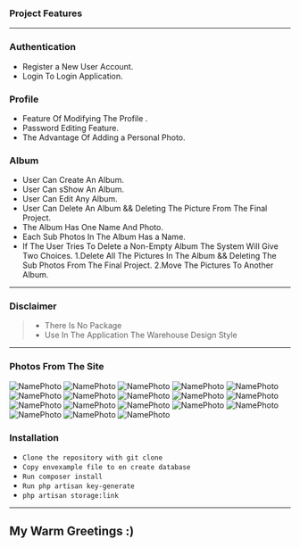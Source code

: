 ### Project Features  
-------------------------------------------------------------------------------------------------
### Authentication<!--h3-->
- Register a New User Account. 
- Login To Login Application.  
### Profile 
- Feature Of Modifying The Profile .
- Password Editing Feature.
- The Advantage Of Adding a Personal Photo.
### Album 
- User Can Create An Album.
- User Can sShow An Album.
- User Can Edit Any Album.
- User Can Delete An Album && Deleting The Picture From The Final Project.
- The Album Has One Name And Photo.
- Each Sub Photos In The Album Has a Name.
- If The User Tries To Delete a Non-Empty Album The System Will Give Two Choices.
1.Delete All The Pictures In The Album && Deleting The Sub Photos From The Final Project.
2.Move The Pictures To Another Album.
-------------------------------------------------------------------------------------------------
### Disclaimer  
> - There Is No Package
>- Use In The Application The Warehouse Design Style
-------------------------------------------------------------------------------------------------
### Photos From The Site
<!-- ------------------------------------------------------------------------------------------------- -->
 ![NamePhoto](//public/assets/img/2022-09-07%20(2).png)
 ![NamePhoto](//public/assets/img/2022-09-07%20(1).png)
 ![NamePhoto](//public/assets/img/2022-09-07%20(3).png)
 ![NamePhoto](//public/assets/img/2022-09-07%20(4).png)
 ![NamePhoto](//public/assets/img/2022-09-07%20(5).png)
 ![NamePhoto](//public/assets/img/2022-09-07%20(6).png)
 ![NamePhoto](//public/assets/img/2022-09-07%20(7).png)
 ![NamePhoto](//public/assets/img/2022-09-07%20(8).png)
 ![NamePhoto](//public/assets/img/2022-09-07%20(9).png)
 ![NamePhoto](//public/assets/img/2022-09-07%20(10).png)
 ![NamePhoto](//public/assets/img/2022-09-07%20(11).png)
 ![NamePhoto](//public/assets/img/2022-09-07%20(12).png)
 ![NamePhoto](//public/assets/img/2022-09-07%20(13).png)
 ![NamePhoto](//public/assets/img/2022-09-07%20(14).png)
 ![NamePhoto](//public/assets/img/2022-09-07%20(15).png)
 ![NamePhoto](//public/assets/img/2022-09-07%20(16).png)
 ![NamePhoto](//public/assets/img/2022-09-07%20(17).png)
 ![NamePhoto](//public/assets/img/2022-09-07%20(19).png)

 ### Installation
 - ` Clone the repository with git clone ` 
 - ` Copy envexample file to en create database ` 
 - ` Run composer install ` 
 - ` Run php artisan key-generate ` 
 - ` php artisan storage:link `
 -------------------------------------------------------------------------------------------------
 ## My Warm Greetings :)

